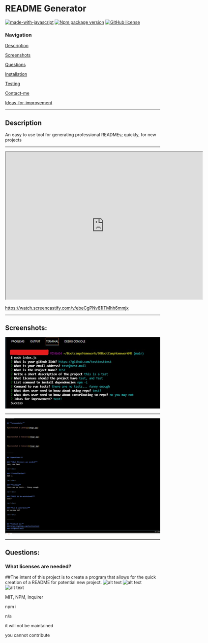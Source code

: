 #  **README Generator** 


[![made-with-javascript](https://img.shields.io/badge/Made%20with-JavaScript-1f425f.svg)](https://www.javascript.com)  [![Npm package version](https://badgen.net/npm/v/express)](https://npmjs.com/package/express)  [![GitHub license](https://img.shields.io/github/license/Naereen/StrapDown.js.svg)](https://github.com/Naereen/StrapDown.js/blob/master/LICENSE)

### **Navigation**

[Description](#description)

[Screenshots](#screenshots)

[Questions](#questions)

[Installation](#installation)

[Testing](#testing)

[Contact-me](#contact-me)

[Ideas-for-improvement](#ideas-for-improvement)

-------

## **Description** 
An easy to use tool for generating professional READMEs; quickly, for new projects

--------

<iframe src="https://drive.google.com/file/d/18SSVlfH20dG8jl6xfXUQTe6jzDj_IR6F/preview" width="640" height="480"></iframe>

https://watch.screencastify.com/v/ebeCgPNv81ITMhh6mmjx

---------

## **Screenshots:**

![Screenshot 1 Landing](Setup.jpg)

---------------

![Screenshot 2 Features](Done.jpg)


-------

## **Questions:**

### **What licenses are needed?**

 ##The intent of this project is to create a program that allows for the quick creation of a README for potential new project.
 ![alt text](image.jpg)
 ![alt text](image.jpg)
 ![alt text](image.jpg)


 MIT, NPM, Inquirer

 npm i 

 n/a

 it will not be maintained

 you cannot contribute

